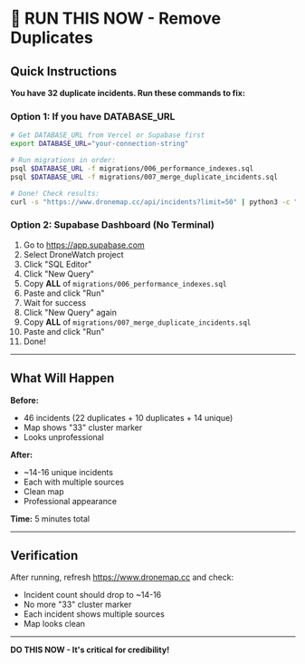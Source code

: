 # 🚨 RUN THIS NOW - Remove Duplicates

## Quick Instructions

**You have 32 duplicate incidents. Run these commands to fix:**

### Option 1: If you have DATABASE_URL

```bash
# Get DATABASE_URL from Vercel or Supabase first
export DATABASE_URL="your-connection-string"

# Run migrations in order:
psql $DATABASE_URL -f migrations/006_performance_indexes.sql
psql $DATABASE_URL -f migrations/007_merge_duplicate_incidents.sql

# Done! Check results:
curl -s "https://www.dronemap.cc/api/incidents?limit=50" | python3 -c "import sys,json; print(f'Incidents: {len(json.load(sys.stdin))}')"
```

### Option 2: Supabase Dashboard (No Terminal)

1. Go to https://app.supabase.com
2. Select DroneWatch project
3. Click "SQL Editor"
4. Click "New Query"
5. Copy **ALL** of `migrations/006_performance_indexes.sql`
6. Paste and click "Run"
7. Wait for success
8. Click "New Query" again
9. Copy **ALL** of `migrations/007_merge_duplicate_incidents.sql`
10. Paste and click "Run"
11. Done!

---

## What Will Happen

**Before:**
- 46 incidents (22 duplicates + 10 duplicates + 14 unique)
- Map shows "33" cluster marker
- Looks unprofessional

**After:**
- ~14-16 unique incidents
- Each with multiple sources
- Clean map
- Professional appearance

**Time:** 5 minutes total

---

## Verification

After running, refresh https://www.dronemap.cc and check:
- Incident count should drop to ~14-16
- No more "33" cluster marker
- Each incident shows multiple sources
- Map looks clean

---

**DO THIS NOW - It's critical for credibility!**
